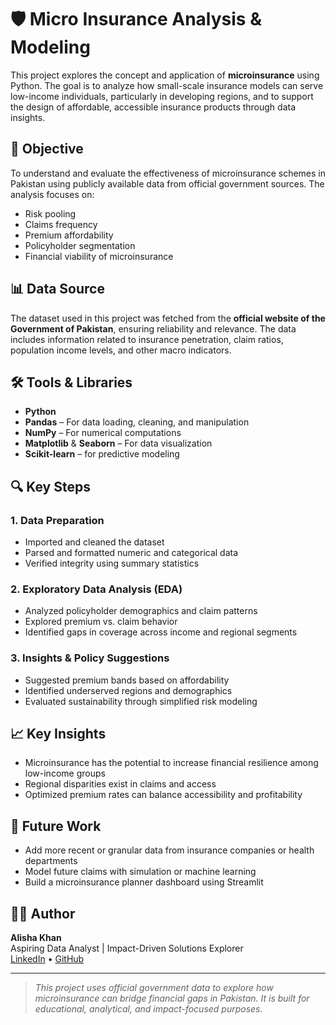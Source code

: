 # 🛡️ Micro Insurance Analysis & Modeling

This project explores the concept and application of **microinsurance** using Python. The goal is to analyze how small-scale insurance models can serve low-income individuals, particularly in developing regions, and to support the design of affordable, accessible insurance products through data insights.

## 🎯 Objective

To understand and evaluate the effectiveness of microinsurance schemes in Pakistan using publicly available data from official government sources. The analysis focuses on:
- Risk pooling
- Claims frequency
- Premium affordability
- Policyholder segmentation
- Financial viability of microinsurance

## 📊 Data Source

The dataset used in this project was fetched from the **official website of the Government of Pakistan**, ensuring reliability and relevance. The data includes information related to insurance penetration, claim ratios, population income levels, and other macro indicators.

## 🛠️ Tools & Libraries

- **Python**
- **Pandas** – For data loading, cleaning, and manipulation
- **NumPy** – For numerical computations
- **Matplotlib** & **Seaborn** – For data visualization
- **Scikit-learn** – for predictive modeling


## 🔍 Key Steps

### 1. Data Preparation
- Imported and cleaned the dataset
- Parsed and formatted numeric and categorical data
- Verified integrity using summary statistics

### 2. Exploratory Data Analysis (EDA)
- Analyzed policyholder demographics and claim patterns
- Explored premium vs. claim behavior
- Identified gaps in coverage across income and regional segments

### 3. Insights & Policy Suggestions
- Suggested premium bands based on affordability
- Identified underserved regions and demographics
- Evaluated sustainability through simplified risk modeling

## 📈 Key Insights

- Microinsurance has the potential to increase financial resilience among low-income groups
- Regional disparities exist in claims and access
- Optimized premium rates can balance accessibility and profitability

## 🚀 Future Work

- Add more recent or granular data from insurance companies or health departments
- Model future claims with simulation or machine learning
- Build a microinsurance planner dashboard using Streamlit

## 👩‍💻 Author

**Alisha Khan**  
Aspiring Data Analyst | Impact-Driven Solutions Explorer  
[LinkedIn](https://www.linkedin.com/in/lish-khn/) • [GitHub](https://github.com/lish-khn)

---

> *This project uses official government data to explore how microinsurance can bridge financial gaps in Pakistan. It is built for educational, analytical, and impact-focused purposes.*
